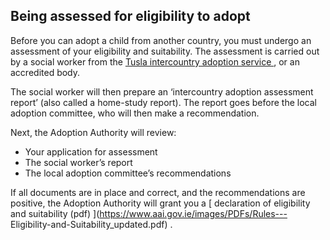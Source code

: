 ##  Being assessed for eligibility to adopt

Before you can adopt a child from another country, you must undergo an
assessment of your eligibility and suitability. The assessment is carried out
by a social worker from the [ Tusla intercountry adoption service
](https://www.tusla.ie/get-in-touch/inter-country-adoption-services/) , or an
accredited body.

The social worker will then prepare an ‘intercountry adoption assessment
report’ (also called a home-study report). The report goes before the local
adoption committee, who will then make a recommendation.

Next, the Adoption Authority will review:

  * Your application for assessment 
  * The social worker’s report 
  * The local adoption committee’s recommendations 

If all documents are in place and correct, and the recommendations are
positive, the Adoption Authority will grant you a [ declaration of eligibility
and suitability (pdf) ](https://www.aai.gov.ie/images/PDFs/Rules---
Eligibility-and-Suitability_updated.pdf) .
